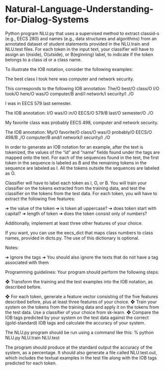 # Natural-Language-Understanding-for-Dialog-Systems

Python program NLU.py that uses a supervised method to extract classid-s (e.g., EECS 280) and names (e.g., data structures and algorithms) from an annotated dataset of student statements provided in the NLU.train and NLU.test files. For each token in the input text, your classifier will have to assign an I(nside), O(utside), or B(eginning) label, to indicate if the token belongs to a class id or a class name.

To illustrate the IOB notation, consider the following examples:

The best class I took here was computer and network security.
<class
name=computer and network security link=Computer and Network Security taken=true
sentiment=positive>

This corresponds to the following IOB annotation:
The/O best/O class/O I/O took/O here/O was/O computer/B and/I network/I security/I ./O

I was in EECS 579 last semester.
<class id=579
department=EECS taken=true semester=last semester>

The IOB annotation:
I/O was/O in/O EECS/O 579/B last/O semester/O ./O
 

My favorite class was probably EECS 498, computer and network security.
<class id=498
department=EECS sentiment=positive
name=computer and network security link=Computer and Network Security taken=true>

The IOB annotation:
My/O favorite/O class/O was/O probably/O EECS/O 498/B ,/O computer/B and/I network/I security/I ./O

In order to generate an IOB notation for an example, after the text is tokenized, the values of the “id” and “name” fields found under the <class> tags are mapped onto the text. For each of the sequences found in the text, the first token in the sequence is labeled as B and the remaining tokens in the sequence are labeled as I. All the tokens outside the sequences are labeled as O.

Classifier will have to label each token as I, O, or B. You will train your classifier on the tokens extracted from the training data, and test the classifier on the tokens from the test data. For each token, you will have to extract the following five features:

➔ the value of the token
➔ is token all uppercase?
➔ does token start with capital?
➔ length of token
➔ does the token consist only of numbers?

Additionally, implement at least three other features of your choice.

If you want, you can use the eecs_dict that maps class numbers to class names, provided in dicts.py. The use of this dictionary is optional.

Notes:

➔ Ignore the <instructor> tags
➔ You should also ignore the texts that do not have a <class> tag associated with them

Programming guidelines:
Your program should perform the following steps:

❖	Transform the training and the test examples into the IOB notation, as described before.
 
❖	For each token, generate a feature vector consisting of the five features described before, plus at least three features of your choice.
❖	Train your system on the tokens from the training data and apply it on the tokens from the test data. Use a classifier of your choice from sk-learn.
❖	Compare the IOB tags predicted by your system on the test data against the correct (gold-standard) IOB tags and calculate the accuracy of your system.

The NLU.py program should be run using a command like this:
% python NLU.py NLU.train NLU.test

The program should produce at the standard output the accuracy of the system, as a percentage. It should also generate a file called NLU.test.out, which includes the textual examples in the test file along with the IOB tags predicted for each token.


